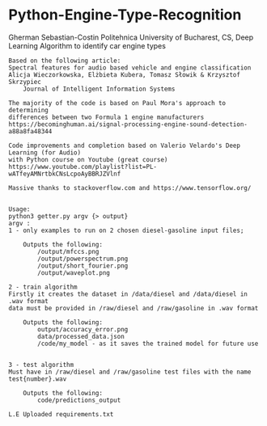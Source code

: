 # Python-Engine-Type-Recognition

Gherman Sebastian-Costin
    Politehnica University of Bucharest, CS, 
    Deep Learning Algorithm to identify car engine types
    
    Based on the following article:
    Spectral features for audio based vehicle and engine classification
    Alicja Wieczorkowska, Elżbieta Kubera, Tomasz Słowik & Krzysztof Skrzypiec 
        Journal of Intelligent Information Systems 

    The majority of the code is based on Paul Mora's approach to determining 
    differences between two Formula 1 engine manufacturers
    https://becominghuman.ai/signal-processing-engine-sound-detection-a88a8fa48344

    Code improvements and completion based on Valerio Velardo's Deep Learning (for Audio)
    with Python course on Youtube (great course)
    https://www.youtube.com/playlist?list=PL-wATfeyAMNrtbkCNsLcpoAyBBRJZVlnf

    Massive thanks to stackoverflow.com and https://www.tensorflow.org/


    Usage:
    python3 getter.py argv {> output}
    argv :
    1 - only examples to run on 2 chosen diesel-gasoline input files;
    
        Outputs the following:
            /output/mfccs.png
            /output/powerspectrum.png
            /output/short_fourier.png
            /output/waveplot.png

    2 - train algorithm
    Firstly it creates the dataset in /data/diesel and /data/diesel in .wav format
    data must be provided in /raw/diesel and /raw/gasoline in .wav format

        Outputs the following:
            output/accuracy_error.png
            data/processed_data.json
            /code/my_model - as it saves the trained model for future use


    3 - test algorithm
    Must have in /raw/diesel and /raw/gasoline test files with the name test{number}.wav

        Outputs the following:
            code/predictions_output
    
    L.E Uploaded requirements.txt
